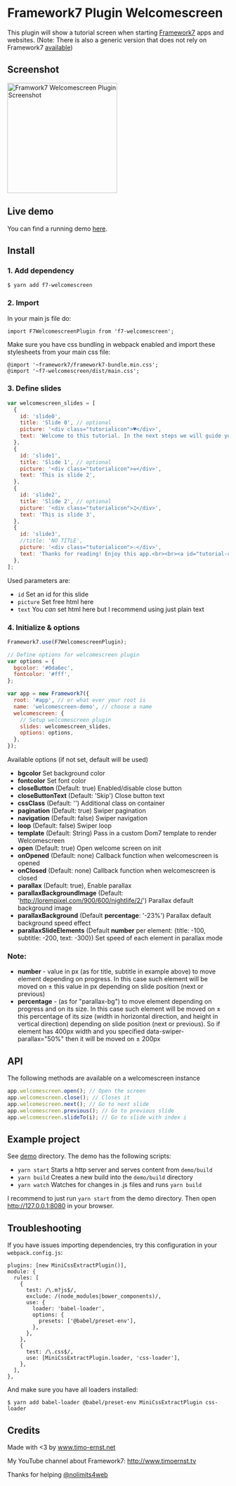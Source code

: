 # Framework7 Plugin Welcomescreen

This plugin will show a tutorial screen when starting [Framework7](http://www.framework7.io) apps and websites. (Note: There is also a generic version that does not rely on Framework7 [available](https://github.com/valnub/welcomescreen-mobile))

## Screenshot

<a href="https://raw.githubusercontent.com/valnub/Framework7-Plugin-Welcomescreen/master/screens/screen1.jpg"><img src="https://raw.githubusercontent.com/valnub/Framework7-Plugin-Welcomescreen/master/screens/screen1.jpg" alt="Framwork7 Welcomescreen Plugin Screenshot" width="250"></a>

## Live demo

You can find a running demo [here](http://www.timo-ernst.net/misc/f7-plugin-welcomescreen).

## Install

### 1. Add dependency

```shell
$ yarn add f7-welcomescreen
```

### 2. Import

In your main js file do:

```
import F7WelcomescreenPlugin from 'f7-welcomescreen';
```

Make sure you have css bundling in webpack enabled and import these stylesheets from your main css file:

```
@import '~framework7/framework7-bundle.min.css';
@import '~f7-welcomescreen/dist/main.css';
```

### 3. Define slides

```javascript
var welcomescreen_slides = [
  {
    id: 'slide0',
    title: 'Slide 0', // optional
    picture: '<div class="tutorialicon">♥</div>',
    text: 'Welcome to this tutorial. In the next steps we will guide you through a manual that will teach you how to use this app.',
  },
  {
    id: 'slide1',
    title: 'Slide 1', // optional
    picture: '<div class="tutorialicon">✲</div>',
    text: 'This is slide 2',
  },
  {
    id: 'slide2',
    title: 'Slide 2', // optional
    picture: '<div class="tutorialicon">♫</div>',
    text: 'This is slide 3',
  },
  {
    id: 'slide3',
    //title: 'NO TITLE',
    picture: '<div class="tutorialicon">☆</div>',
    text: 'Thanks for reading! Enjoy this app.<br><br><a id="tutorial-close-btn" href="#">End Tutorial</a>',
  },
];
```

Used parameters are:

- `id` Set an id for this slide
- `picture` Set free html here
- `text` You _can_ set html here but I recommend using just plain text

### 4. Initialize & options

```javascript
Framework7.use(F7WelcomescreenPlugin);

// Define options for welcomescreen plugin
var options = {
  bgcolor: '#0da6ec',
  fontcolor: '#fff',
};

var app = new Framework7({
  root: '#app', // or what ever your root is
  name: 'welcomescreen-demo', // choose a name
  welcomescreen: {
    // Setup welcomescreen plugin
    slides: welcomescreen_slides,
    options: options,
  },
});
```

Available options (if not set, default will be used)

- **bgcolor** Set background color
- **fontcolor** Set font color
- **closeButton** (Default: true) Enabled/disable close button
- **closeButtonText** (Default: 'Skip') Close button text
- **cssClass** (Default: '') Additional class on container
- **pagination** (Default: true) Swiper pagination
- **navigation** (Default: false) Swiper navigation
- **loop** (Default: false) Swiper loop
- **template** (Default: String) Pass in a custom Dom7 template to render Welcomescreen
- **open** (Default: true) Open welcome screen on init
- **onOpened** (Default: none) Callback function when welcomescreen is opened
- **onClosed** (Default: none) Callback function when welcomescreen is closed
- **parallax** (Default: true), Enable parallax
- **parallaxBackgroundImage** (Default: 'http://lorempixel.com/900/600/nightlife/2/') Parallax default background image
- **parallaxBackground** (Default **percentage**: '-23%') Parallax default background speed effect
- **parallaxSlideElements** (Default **number** per element: {title: -100, subtitle: -200, text: -300}) Set speed of each element in parallax mode

### Note:

- **number** - value in px (as for title, subtitle in example above) to move element depending on progress. In this case such element will be moved on ± this value in px depending on slide position (next or previous)
- **percentage** - (as for "parallax-bg") to move element depending on progress and on its size. In this case such element will be moved on ± this percentage of its size (width in horizontal direction, and height in vertical direction) depending on slide position (next or previous). So if element has 400px width and you specified data-swiper-parallax="50%" then it will be moved on ± 200px

## API

The following methods are available on a welcomescreen instance

```javascript
app.welcomescreen.open(); // Open the screen
app.welcomescreen.close(); // Closes it
app.welcomescreen.next(); // Go to next slide
app.welcomescreen.previous(); // Go to previous slide
app.welcomescreen.slideTo(i); // Go to slide with index i
```

## Example project

See [demo](https://github.com/valnub/Framework7-Plugin-Welcomescreen/tree/master/demo) directory. The demo has the following scripts:

- `yarn start` Starts a http server and serves content from `demo/build`
- `yarn build` Creates a new build into the `demo/build` directory
- `yarn watch` Watches for changes in .js files and runs `yarn build`

I recommend to just run `yarn start` from the demo directory. Then open http://127.0.0.1:8080 in your browser.

## Troubleshooting

If you have issues importing dependencies, try this configuration in your `webpack.config.js`:

```
plugins: [new MiniCssExtractPlugin()],
module: {
  rules: [
    {
      test: /\.m?js$/,
      exclude: /(node_modules|bower_components)/,
      use: {
        loader: 'babel-loader',
        options: {
          presets: ['@babel/preset-env'],
        },
      },
    },
    {
      test: /\.css$/,
      use: [MiniCssExtractPlugin.loader, 'css-loader'],
    },
  ],
},
```

And make sure you have all loaders installed:

```
$ yarn add babel-loader @babel/preset-env MiniCssExtractPlugin css-loader
```

## Credits

Made with <3 by www.timo-ernst.net

My YouTube channel about Framework7: http://www.timoernst.tv

Thanks for helping [@nolimits4web](https://twitter.com/nolimits4web)
